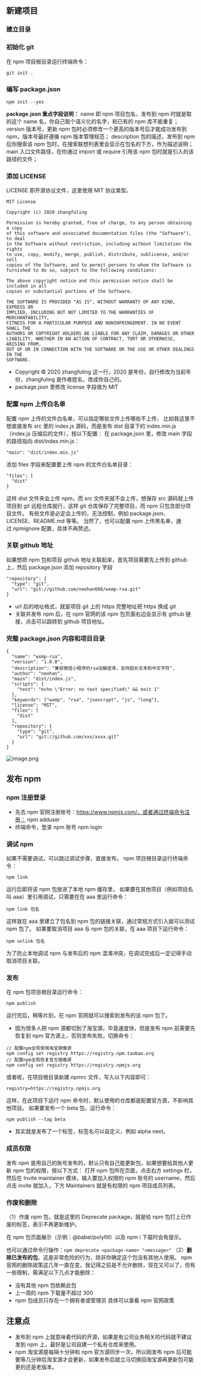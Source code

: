 ## 新建项目

### 建立目录

### 初始化 git

在 npm 项目根目录运行终端命令：

```
git init .
```

### 编写 package.json

```
npm init --yes
```

**package.json 重点字段说明：**
name 即 npm 项目包名，发布到 npm 时就是取的这个 name 名，你自己取个语义化的名字，和已有的 npm 库不能重复；
version 版本号，更新 npm 包时必须修改一个更高的版本号后才能成功发布到 npm，版本号最好遵循 npm 版本管理规范；
description 包的描述，发布到 npm 后你搜索该 npm 包时，在搜索联想列表里会显示在包名的下方，作为描述说明；
main 入口文件路径，在你通过 import 或 require 引用该 npm 包时就是引入的该路径的文件；

### 添加 LICENSE

LICENSE 即开源协议文件，这里使用 MIT 协议类型。

```
MIT License

Copyright (c) 2020 zhangfuling

Permission is hereby granted, free of charge, to any person obtaining a copy
of this software and associated documentation files (the "Software"), to deal
in the Software without restriction, including without limitation the rights
to use, copy, modify, merge, publish, distribute, sublicense, and/or sell
copies of the Software, and to permit persons to whom the Software is
furnished to do so, subject to the following conditions:

The above copyright notice and this permission notice shall be included in all
copies or substantial portions of the Software.

THE SOFTWARE IS PROVIDED "AS IS", WITHOUT WARRANTY OF ANY KIND, EXPRESS OR
IMPLIED, INCLUDING BUT NOT LIMITED TO THE WARRANTIES OF MERCHANTABILITY,
FITNESS FOR A PARTICULAR PURPOSE AND NONINFRINGEMENT. IN NO EVENT SHALL THE
AUTHORS OR COPYRIGHT HOLDERS BE LIABLE FOR ANY CLAIM, DAMAGES OR OTHER
LIABILITY, WHETHER IN AN ACTION OF CONTRACT, TORT OR OTHERWISE, ARISING FROM,
OUT OF OR IN CONNECTION WITH THE SOFTWARE OR THE USE OR OTHER DEALINGS IN THE
SOFTWARE.
```

- Copyright © 2020 zhangfuling 这一行，2020 是年份，自行修改为当前年份，zhangfuling 是作者姓名，改成你自己的。
- package.json 里修改 license 字段值为 MIT

### 配置 npm 上传白名单

配置 npm 上传的文件白名单，可以指定哪些文件上传哪些不上传，
比如我这里不想直接发布 src 里的 index.js 源码，而是发布 dist 目录下的 index.min.js（index.js 压缩后的文件），按以下配置：
在 package.json 里，修改 main 字段的路径指向 dist/index.min.js：

```
"main": "dist/index.min.js"
```

添加 files 字段来配置要上传 npm 的文件白名单目录：

```
"files": [
  "dist"
]
```

这样 dist 文件夹会上传 npm，而 src 文件夹就不会上传，想保存 src 源码就上传项目到 git 远程仓库就行，这样 git 仓库保存了完整项目，而 npm 只包含部分项目文件。
有些文件是必定会上传的，无法控制，例如 package.json、LICENSE、README.md 等等。
当然了，也可以配置 npm 上传黑名单，通过.npmignore 配置，具体不再赘述。

### 关联 github 地址

如果想把 npm 包和项目 github 地址关联起来，首先项目需要先上传到 github 上，然后 package.json 添加 repository 字段

```
"repository": {
  "type": "git",
  "url": "git://github.com/neohan666/wxmp-rsa.git"
}
```

- url 后的地址格式，就是项目 git 上的 https 完整地址把 https 换成 git
- 关联并发布 npm 后，在 npm 官网的该 npm 包页面右边会显示有 github 链接，点击可以跳转到 github 项目地址。

### 完整 package.json 内容和项目目录

```
{
  "name": "wxmp-rsa",
  "version": "1.0.0",
  "description": "兼容微信小程序的rsa加解密库，支持超长文本和中文字符",
  "author": "neohan",
  "main": "dist/index.js",
  "scripts": {
    "test": "echo \"Error: no test specified\" && exit 1"
  },
  "keywords": ["wxmp", "rsa", "jsencrypt", "js", "long"],
  "license": "MIT",
  "files": [
    "dist"
  ],
  "repository": {
    "type": "git",
    "url": "git://github.com/xxx/xxxx.git"
  }
}
```

![image.png](https://cdn.nlark.com/yuque/0/2022/png/292785/1654762576220-ebfb1f80-d712-40a0-b72d-bfd8ba615d11.png#clientId=ue306e734-9531-4&from=paste&height=199&id=u6053376a&name=image.png&originHeight=199&originWidth=191&originalType=binary&ratio=1&rotation=0&showTitle=false&size=10479&status=done&style=none&taskId=ub635b870-6084-429d-a098-02326c571b2&title=&width=191)

## 发布 npm

### npm 注册登录

- 先去 npm 官网注册账号：https://www.npmjs.com/，或者通过终端命令注册： npm adduser
- 终端命令，登录 npm 账号 npm login

### 调试 npm

如果不需要调试，可以跳过调试步骤，直接发布。
npm 项目根目录运行终端命令：

```
npm link
```

运行后即将该 npm 包放进了本地 npm 缓存里，
如果要在其他项目（例如项目名叫 aaa）里引用调试，只需要在在 aaa 里运行命令：

```
npm link 包名
```

这样就在 aaa 里建立了包名到 npm 包的链接关联，通过常规方式引入就可以测试 npm 包了。
如果要取消项目 aaa 与 npm 包的关联，在 aaa 项目下运行命令：

```
npm unlink 包名
```

为了防止本地调试 npm 与发布后的 npm 混淆冲突，在调试完成后一定记得手动取消项目关联。

### 发布

在 npm 包项目根目录运行命令：

```
npm publish
```

运行完后，稍等片刻，在 npm 官网就可以搜索到发布的该 npm 包了。

- 因为很多人把 npm 源都切到了淘宝源，毕竟速度快，但是发布 npm 前需要先恢复到 npm 官方源上，否则发布失败，切换命令：

```
// 配置npm全局使用淘宝镜像源
npm config set registry https://registry.npm.taobao.org
// 配置npm全局恢复官方镜像源
npm config set registry https://registry.npmjs.org
```

或者呢，在项目根目录新建.npmrc 文件，写入以下内容即可：

```
registry=https://registry.npmjs.org
```

这样，在此项目下运行 npm 命令时，默认使用的仓库都是配置官方源，不影响其他项目。
如果要发布一个 beta 包，运行命令：

```
npm publish --tag beta
```

- 其实就是发布了一个标签，标签名可以自定义，例如 alpha next。

### 成员权限

发布 npm 是用自己的账号发布的，默认只有自己能更新包，如果想要给其他人更新 npm 包的权限，按以下方式：
打开 npm 包所在页面，点击右方 settings 栏，然后在 Invite maintainer 模块，输入要加入权限的 npm 账号的 username，然后点击 invite 就加入，下方 Maintainers 就是有权限的 npm 项目成员列表。

### 作废和删除

（1）作废 npm 包，就是这里的 Deprecate package，就是给 npm 包打上已作废的标签，表示不再更新维护。

在 npm 包页面展示（示例：@babel/polyfill）以及 npm i 下载时会有提示。

也可以通过命令行操作：`npm deprecate <package-name> "<message>"`
（2）**删除已发布的包**，这是非常危险的行为，除非你确定这个包没有其他人使用。
npm 官网的删除政策这几年一直在变，我记得之前是不允许删除，现在又可以了，但有一些限制，需满足以下几点才能删除：

- 没有其他 npm 包依赖此包
- 上一周的 npm 下载量不超过 300
- npm 包成员只存在一个拥有者或管理员
  具体可以查看 npm 官网政策

## 注意点

- 发布到 npm 上就意味着代码的开源，如果是有公司业务相关的代码就不建议发到 npm 上，最好是公司自建一个私有仓库来使用。
- npm 淘宝源是每隔十分钟和 npm 官方源同步一次，所以刚发布 npm 后可能要等几分钟后淘宝源才会更新，如果发布后就立马切换回淘宝源再更新包可能更的还是老版本。
